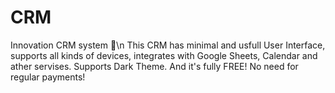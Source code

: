 # CRM
Innovation CRM system 🐣\n
This CRM has minimal and usfull User Interface, supports all kinds of devices, integrates with Google Sheets, Calendar and ather servises.
Supports Dark Theme.
And it's fully FREE! No need for regular payments!
